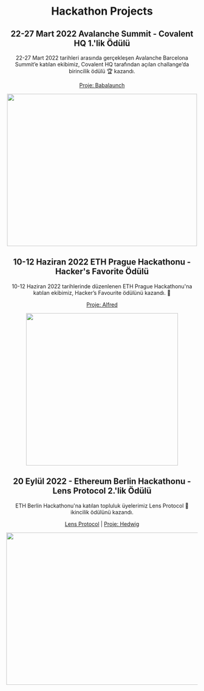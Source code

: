 <div align="center">

# Hackathon Projects

## 22-27 Mart 2022 Avalanche Summit - Covalent HQ 1.'lik Ödülü

22-27 Mart 2022 tarihleri arasında gerçekleşen Avalanche Barcelona Summit’e katılan ekibimiz, Covalent HQ tarafından açılan challange’da birincilik ödülü 🏆 kazandı.

[Proje: Babalaunch](https://github.com/izzetemredemir/barcelona-priv-launchpad)

<img src="https://pbs.twimg.com/media/FO3xgx1WYAoZXmt?format=jpg&name=large" height="400" width="500" > 

## 10-12 Haziran 2022 ETH Prague Hackathonu - Hacker's Favorite Ödülü

10-12 Haziran 2022 tarihlerinde düzenlenen ETH Prague Hackathonu'na katılan ekibimiz, Hacker’s Favourite ödülünü kazandı. 🦾

[Proje: Alfred](https://devpost.com/software/alfred-yekbst)

<img src="https://pbs.twimg.com/media/FVD-bblWQAAdgYy?format=jpg&name=large" height="400" width="400" > 

## 20 Eylül 2022 - Ethereum Berlin Hackathonu - Lens Protocol 2.'lik Ödülü

ETH Berlin Hackathonu'na katılan topluluk üyelerimiz Lens Protocol 🌱 ikincilik ödülünü kazandı.

[Lens Protocol](https://mobile.twitter.com/LensProtocol/status/1572217426020036608) | [Proje: Hedwig](https://github.com/izzetemredemir/hedwig)

<img src="https://i.hizliresim.com/iwww9db.png" height="400" width="600"> 

</div>
